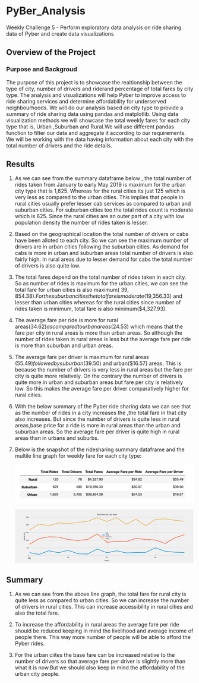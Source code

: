 # PyBer_Analysis
Weekly Challenge 5 - Perform exploratory data analysis on ride sharing data of Pyber and create data visualizations

## Overview of the Project

### Purpose and Backgroud

The purpose of this project is to showcase the realtionship between the type of city, number of drivers and riderand percentage of total fares by city type. The analysis and
visualizations will help Pyber to improve access to ride sharing services and determine affordability for underserved neighbourhoods. We will do our analysis based on city type
to provide a summary of ride sharing data using pandas and matplotlib. Using data visualization methods we will showcase the total weekly fares for each city type that is,
Urban ,Suburban and Rural.We will use different pandas function to filter our data and aggregate it according to our requirements. We will be working with the data 
having information about each city with the total number of drivers and the ride details. 

## Results

1. As we can see from the summary dataframe below , the total number of rides taken from January to early May 2019 is maximum for the urban city type that is 1,625.
  Whereas for the rural cities its just 125 which is very less as compared to the urban cities. This implies that people in rural cities usually prefer lesser cab services
  as compared to urban and suburban cities. For suburban cities too the total rides count is moderate which is 625. Since the rural cities are an outer part of a city with low
  population density the number of rides taken is lesser.
  
2. Based on the geographical location the total number of drivers or cabs have been alloted to each city. So we can see the maximum number of drivers are in urban cities
  following the suburban cities. As demand for cabs is more in urban and suburban areas total number of drivers is also fairly high. In rural areas due to lesser demand for 
  cabs the total number of drivers is also quite low.

3. The total fares depend on the total number of rides taken in each city. So as number of rides is maximum for the urban cities, we can see the total fare for urban cities is also
   maximum(	$39,854.38). For the suburban cities the total fare is moderate($19,356.33) and lesser than urban cities whereas for the rural cities since number of rides taken is minimum, total fare is 
   also minimum($4,327.93).
   
4. The average fare per ride is more for rural areas($34.62	) as compared to urban areas($24.53) which means that the fare per city in rural areas is more than urban areas. So
   although the number of rides taken in rural areas is less but the average fare per ride is more than suburban and urban areas.
   
5. The average fare per driver is maximum for rural areas ($55.49) followed by suburban($39.50) and urban($16.57) areas. This is because the number of drivers is very less in 
   rural areas but the fare per city is quite more relatively. On the contrary the number of drivers is quite more in urban and suburban areas but fare per city is relatively low.
   So this makes the average fare per driver comparatively higher for rural cities.

6. With the below summary of the Pyber ride sharing data we can see that as the number of rides in a city increases the ,the total fare in that city also increases. But since the
   number of drivers is quite less in rural areas,base price for a ride is more in rural areas than the urban and suburban areas.
   So the average fare per driver is quite high in rural areas than in urbans and suburbs.
   
7. Below is the snapshot of the ridesharing summary dataframe and the multile line graph for weekly fare for each city type:

    ![Ride_sharing_summary](./analysis/Ride_sharing_summary.png) 

	![PyBer_fare_summary](./analysis/PyBer_fare_summary.png) 

## Summary

1. As we can see from the above line graph, the total fare for rural city is quite less as compared to urban cities. So we can increase the number of drivers in rural cities.
   This can increase accessibility in rural cities and also the total fare.
   
2. To increase the affordability in rural areas the average fare per ride should be reduced keeping in mind the livelihood and average income of people there.
   This way more number of people will be able to afford the Pyber rides.

3. For the urban ciites the base fare can be increased relative to the number of drivers so that average fare per driver is slightly more than what it is now.But we should also
   keep in mind the affordability of the urban city people.

   
	
  



